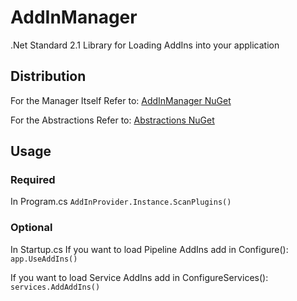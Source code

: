 # AddInManager

.Net Standard 2.1 Library for Loading AddIns into your application

## Distribution

For the Manager Itself Refer to: [AddInManager NuGet](https://www.nuget.org/packages/ResaloliPT.AddInManager)

For the Abstractions Refer to: [Abstractions NuGet](https://www.nuget.org/packages/ResaloliPT.AddInManager.Abstractions)

## Usage

### Required

In Program.cs
`AddInProvider.Instance.ScanPlugins()`

### Optional

In Startup.cs
If you want to load Pipeline AddIns add in Configure(): `app.UseAddIns()`

If you want to load Service AddIns add in ConfigureServices(): `services.AddAddIns()`
